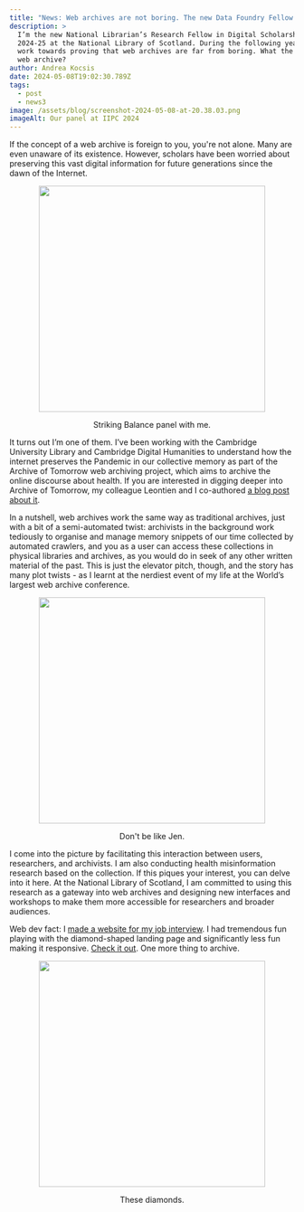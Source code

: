 ```yaml
---
title: "News: Web archives are not boring. The new Data Foundry Fellow says so. "
description: >
  I’m the new National Librarian’s Research Fellow in Digital Scholarship for
  2024-25 at the National Library of Scotland. During the following year, I will
  work towards proving that web archives are far from boring. What the heck is a
  web archive?
author: Andrea Kocsis
date: 2024-05-08T19:02:30.789Z
tags:
  - post
  - news3
image: /assets/blog/screenshot-2024-05-08-at-20.38.03.png
imageAlt: Our panel at IIPC 2024
---
```

If the concept of a web archive is foreign to you, you're not alone. Many are even unaware of its existence. However, scholars have been worried about preserving this vast digital information for future generations since the dawn of the Internet.

<img src="/assets/blog/striking_balance_panel.jpeg" width="400"  style="display: block; margin: 0 auto">

<p style="text-align: center;">Striking Balance panel with me.</p>

It turns out I’m one of them. I’ve been working with the Cambridge University Library and Cambridge Digital Humanities to understand how the internet preserves the Pandemic in our collective memory as part of the Archive of Tomorrow web archiving project, which aims to archive the online discourse about health. If you are interested in digging deeper into Archive of Tomorrow, my colleague Leontien and I co-authored [a blog post about it](https://digitalpreservation-blog.lib.cam.ac.uk/sharing-health-information-at-scale-using-the-datasets-of-the-archive-of-tomorrow-project-9ac6b0e78789).

In a nutshell, web archives work the same way as traditional archives, just with a bit of a semi-automated twist: archivists in the background work tediously to organise and manage memory snippets of our time collected by automated crawlers, and you as a user can access these collections in physical libraries and archives, as you would do in seek of any other written material of the past. This is just the elevator pitch, though, and the story has many plot twists - as I learnt at the nerdiest event of my life at the World’s largest web archive conference.

<img src="/assets/blog/striking_balance_panel.jpeg" width="400"  style="display: block; margin: 0 auto">

<p style="text-align: center;">Don't be like Jen.</p>

I come into the picture by facilitating this interaction between users, researchers, and archivists. I am also conducting health misinformation research based on the collection. If this piques your interest, you can delve into it here. At the National Library of Scotland, I am committed to using this research as a gateway into web archives and designing new interfaces and workshops to make them more accessible for researchers and broader audiences.

Web dev fact: I [made a website for my job interview](https://aotfornls.netlify.app/). I had tremendous fun playing with the diamond-shaped landing page and significantly less fun making it responsive. [Check it out](https://aotfornls.netlify.app/). One more thing to archive.

<img src="/assets/blog/screenshot-2024-05-08-at-20.28.56.png" width="400"  style="display: block; margin: 0 auto">

<p style="text-align: center;">These diamonds.</p>
